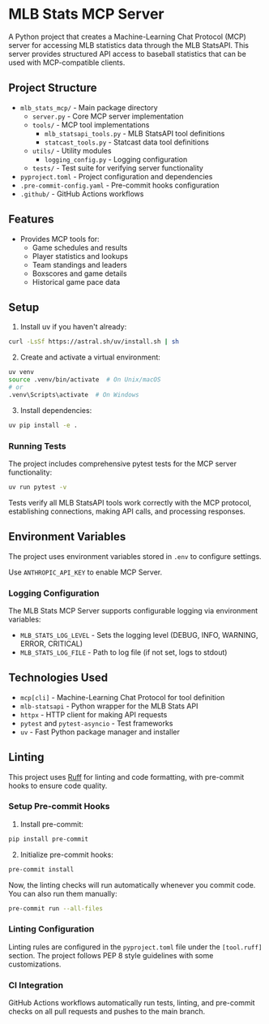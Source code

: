 # MLB Stats MCP Server

A Python project that creates a Machine-Learning Chat Protocol (MCP) server for accessing MLB statistics data through the MLB StatsAPI. This server provides structured API access to baseball statistics that can be used with MCP-compatible clients.

## Project Structure

- `mlb_stats_mcp/` - Main package directory
  - `server.py` - Core MCP server implementation
  - `tools/` - MCP tool implementations
    - `mlb_statsapi_tools.py` - MLB StatsAPI tool definitions
    - `statcast_tools.py` - Statcast data tool definitions
  - `utils/` - Utility modules
    - `logging_config.py` - Logging configuration
  - `tests/` - Test suite for verifying server functionality
- `pyproject.toml` - Project configuration and dependencies
- `.pre-commit-config.yaml` - Pre-commit hooks configuration
- `.github/` - GitHub Actions workflows

## Features

- Provides MCP tools for:
  - Game schedules and results
  - Player statistics and lookups
  - Team standings and leaders
  - Boxscores and game details
  - Historical game pace data

## Setup

1. Install uv if you haven't already:

```bash
curl -LsSf https://astral.sh/uv/install.sh | sh
```

2. Create and activate a virtual environment:

```bash
uv venv
source .venv/bin/activate  # On Unix/macOS
# or
.venv\Scripts\activate  # On Windows
```

3. Install dependencies:

```bash
uv pip install -e .
```

### Running Tests

The project includes comprehensive pytest tests for the MCP server functionality:

```bash
uv run pytest -v
```

Tests verify all MLB StatsAPI tools work correctly with the MCP protocol, establishing connections, making API calls, and processing responses.

## Environment Variables

The project uses environment variables stored in `.env` to configure settings.

Use `ANTHROPIC_API_KEY` to enable MCP Server.

### Logging Configuration

The MLB Stats MCP Server supports configurable logging via environment variables:

- `MLB_STATS_LOG_LEVEL` - Sets the logging level (DEBUG, INFO, WARNING, ERROR, CRITICAL)
- `MLB_STATS_LOG_FILE` - Path to log file (if not set, logs to stdout)

## Technologies Used

- `mcp[cli]` - Machine-Learning Chat Protocol for tool definition
- `mlb-statsapi` - Python wrapper for the MLB Stats API
- `httpx` - HTTP client for making API requests
- `pytest` and `pytest-asyncio` - Test frameworks
- `uv` - Fast Python package manager and installer

## Linting

This project uses [Ruff](https://github.com/astral-sh/ruff) for linting and code formatting, with pre-commit hooks to ensure code quality.

### Setup Pre-commit Hooks

1. Install pre-commit:

```bash
pip install pre-commit
```

2. Initialize pre-commit hooks:

```bash
pre-commit install
```

Now, the linting checks will run automatically whenever you commit code. You can also run them manually:

```bash
pre-commit run --all-files
```

### Linting Configuration

Linting rules are configured in the `pyproject.toml` file under the `[tool.ruff]` section. The project follows PEP 8 style guidelines with some customizations.

### CI Integration

GitHub Actions workflows automatically run tests, linting, and pre-commit checks on all pull requests and pushes to the main branch.
